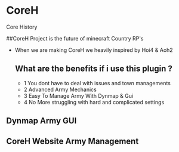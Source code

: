 # CoreH
Core History 

##CoreH Project is the future of minecraft Country RP's 

* When we are making CoreH we heavily inspired by Hoi4 & Aoh2

  ## What are the benefits if i use this plugin ?

  * 1 You dont have to deal with issues and town managements
  * 2 Advanced Army Mechanics
  * 3 Easy To Manage Army With Dynmap & Gui 
  * 4 No More struggling with hard and complicated settings

## Dynmap Army GUI

## CoreH Website Army Management


